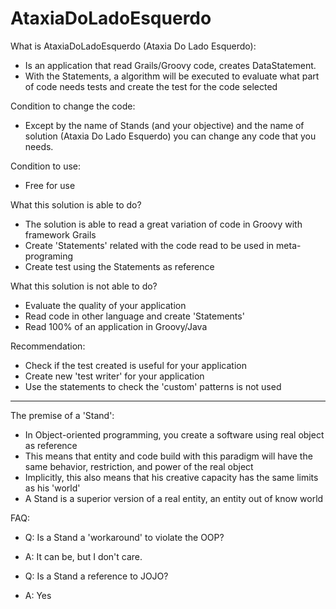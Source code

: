 # AtaxiaDoLadoEsquerdo

What is AtaxiaDoLadoEsquerdo (Ataxia Do Lado Esquerdo):
 - Is an application that read Grails/Groovy code, creates DataStatement.
 - With the Statements, a algorithm will be executed to evaluate what part of code needs tests and create the test for the code selected
 
Condition to change the code:
 - Except by the name of Stands (and your objective) and the name of solution (Ataxia Do Lado Esquerdo) you can change any code that you needs.

Condition to use:
 - Free for use
 
What this solution is able to do?
 - The solution is able to read a great variation of code in Groovy with framework Grails
 - Create 'Statements' related with the code read to be used in meta-programing
 - Create test using the Statements as reference

What this solution is not able to do? 
 - Evaluate the quality of your application
 - Read code in other language and create 'Statements'
 - Read 100% of an application in Groovy/Java

Recommendation:
- Check if the test created is useful for your application
- Create new 'test writer' for your application
- Use the statements to check the 'custom' patterns is not used 

----------

The premise of a 'Stand':
- In Object-oriented programming, you create a software using real object as reference
- This means that entity and code build with this paradigm will have the same behavior, restriction, and power of the real object
- Implicitly, this also means that his creative capacity has the same limits as his 'world'
- A Stand is a superior version of a real entity, an entity out of know world

FAQ:

 - Q: Is a Stand a 'workaround'  to violate the OOP?
 - A: It can be, but I don't care. 

 - Q: Is a Stand a reference to JOJO?
 - A: Yes
